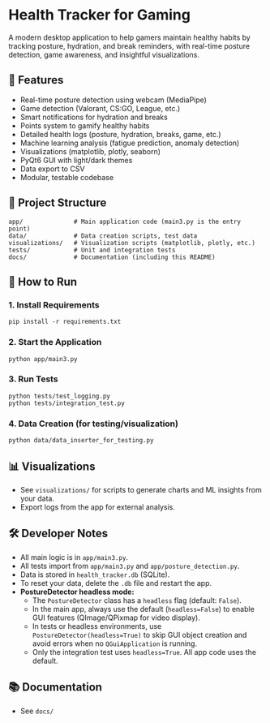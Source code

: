 # Health Tracker for Gaming

A modern desktop application to help gamers maintain healthy habits by tracking posture, hydration, and break reminders, with real-time posture detection, game awareness, and insightful visualizations.

## 🚀 Features
- Real-time posture detection using webcam (MediaPipe)
- Game detection (Valorant, CS:GO, League, etc.)
- Smart notifications for hydration and breaks
- Points system to gamify healthy habits
- Detailed health logs (posture, hydration, breaks, game, etc.)
- Machine learning analysis (fatigue prediction, anomaly detection)
- Visualizations (matplotlib, plotly, seaborn)
- PyQt6 GUI with light/dark themes
- Data export to CSV
- Modular, testable codebase

## 📁 Project Structure
```
app/              # Main application code (main3.py is the entry point)
data/             # Data creation scripts, test data
visualizations/   # Visualization scripts (matplotlib, plotly, etc.)
tests/            # Unit and integration tests
docs/             # Documentation (including this README)
```

## 🏁 How to Run

### 1. Install Requirements
```
pip install -r requirements.txt
```

### 2. Start the Application
```
python app/main3.py
```

### 3. Run Tests
```
python tests/test_logging.py
python tests/integration_test.py
```

### 4. Data Creation (for testing/visualization)
```
python data/data_inserter_for_testing.py
```

## 📊 Visualizations
- See `visualizations/` for scripts to generate charts and ML insights from your data.
- Export logs from the app for external analysis.

## 🛠️ Developer Notes
- All main logic is in `app/main3.py`.
- All tests import from `app/main3.py` and `app/posture_detection.py`.
- Data is stored in `health_tracker.db` (SQLite).
- To reset your data, delete the `.db` file and restart the app.
- **PostureDetector headless mode:**
    - The `PostureDetector` class has a `headless` flag (default: `False`).
    - In the main app, always use the default (`headless=False`) to enable GUI features (QImage/QPixmap for video display).
    - In tests or headless environments, use `PostureDetector(headless=True)` to skip GUI object creation and avoid errors when no `QGuiApplication` is running.
    - Only the integration test uses `headless=True`. All app code uses the default.

## 📚 Documentation
- See `docs/`